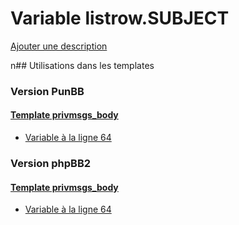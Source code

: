 # Variable listrow.SUBJECT
[Ajouter une description](https://fa-tvars.appspot.com/listrow.SUBJECT)

n## Utilisations dans les templates

### Version PunBB

#### [Template privmsgs_body](punbb/privmsgs_body.md)
* [Variable à la ligne 64](../punbb/privmsgs_body.tpl#L64)

### Version phpBB2

#### [Template privmsgs_body](subsilver/privmsgs_body.md)
* [Variable à la ligne 64](../subsilver/privmsgs_body.tpl#L64)